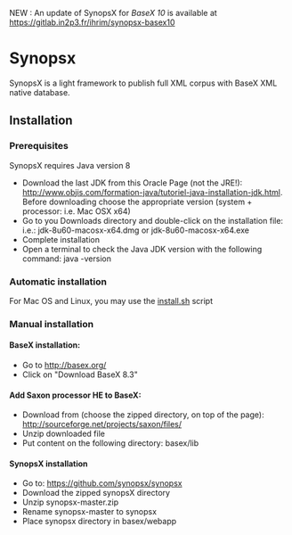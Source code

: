 NEW : An update of SynopsX for *BaseX 10* is available at https://gitlab.in2p3.fr/ihrim/synopsx-basex10 

# Synopsx


SynopsX is a light framework to publish full XML corpus with BaseX XML native database.

## Installation

### Prerequisites
SynopsX requires Java version 8

* Download the last JDK from this Oracle Page (not the JRE!): http://www.objis.com/formation-java/tutoriel-java-installation-jdk.html. Before downloading choose the appropriate version (system + processor: i.e. Mac OSX x64)
* Go to you Downloads directory and double-click on the installation file: i.e.: jdk-8u60-macosx-x64.dmg or jdk-8u60-macosx-x64.exe
* Complete installation
* Open a terminal to check the Java JDK version with the following command: java -version

### Automatic installation

For Mac OS and Linux, you may use the [install.sh](https://raw.githubusercontent.com/synopsx/synopsx/master/install.sh) script

### Manual installation

#### BaseX installation:

* Go to http://basex.org/
* Click on "Download BaseX 8.3"

#### Add Saxon processor HE to BaseX:
* Download from (choose the zipped directory, on top of the page): http://sourceforge.net/projects/saxon/files/
* Unzip downloaded file
* Put content on the following directory: basex/lib


#### SynopsX installation

* Go to: https://github.com/synopsx/synopsx
* Download the zipped synopsX directory
* Unzip synopsx-master.zip
* Rename synopsx-master to synopsx
* Place synopsx directory in basex/webapp
